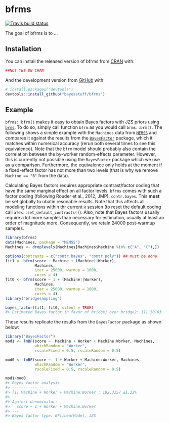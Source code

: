 
<!-- README.md is generated from README.Rmd. Please edit that file -->
bfrms
=====

<!-- badges: start -->
[![Travis build status](https://travis-ci.org/bayesstuff/bfrms.svg?branch=master)](https://travis-ci.org/bayesstuff/bfrms) <!-- badges: end -->

The goal of bfrms is to ...

Installation
------------

You can install the released version of bfrms from [CRAN](https://CRAN.R-project.org) with:

``` r
##NOT YET ON CRAN
```

And the development version from [GitHub](https://github.com/) with:

``` r
# install.packages("devtools")
devtools::install_github("bayesstuff/bfrms")
```

Example
-------

`bfrms::bfrm()` makes it easy to obtain Bayes factors with JZS priors using [`brms`](https://cran.r-project.org/package=brms). To do so, simply call function `bfrm` as you would call `brms::brm()`. The following shows a simple example with the `Machines` data from [`MEMSS`](https://cran.r-project.org/package=MEMSS) and compares it against the results from the [`BayesFactor`](https://cran.r-project.org/package=BayesFactor) package, which it matches within numerical accuracy (rerun both several times to see this equivalence). Note that the `bfrm` model should probably also contain the correlation between the by-worker random-effects parameter. However, this is currently not possible using the `BayesFactor` package which we use as a comparison. Furthermore, the equivalence only holds at the moment if a fixed-effect factor has not more than two levels (that is why we remove `Machine == "B"` from the data).

Calculating Bayes factors requires appropriate contrast/factor coding that have the same marginal effect on all factor levels. `bfrms` comes with such a factor coding (following Rouder et al., 2012, JMP), `contr.bayes`. This **must** be set globally to obatin resonable results. Note that this affects all modeling functions within thr current `R` session (to reset the default coding call `afex::set_default_contrasts()`). Also, note that Bayes factors usually require a lot more samples than necessary for estimation, usually at least an order of magnitude more. Consequently, we retain 24000 post-warmup samples.

``` r
library(bfrms)
data(Machines, package = "MEMSS") 
Machines <- droplevels(Machines[Machines$Machine %in% c("A", "C"),])

options(contrasts = c("contr.bayes", "contr.poly")) ## must be done
fit1 <- bfrm(score ~ Machine + (Machine||Worker), 
             Machines, 
             iter = 25000, warmup = 1000,
             cores = 4)
fit0 <- bfrm(score ~ 1 + (Machine||Worker), 
             Machines, 
             iter = 25000, warmup = 1000,
             cores = 4)
library("bridgesampling")
```

``` r
bayes_factor(fit1, fit0, silent = TRUE)
#> Estimated Bayes factor in favor of bridge1 over bridge2: 111.50103
```

These results replicate the results from the `BayesFactor` package as shown below:

``` r
library("BayesFactor")
mod1 <- lmBF(score ~  Machine + Worker + Machine:Worker, Machines, 
             whichRandom = "Worker", 
             rscaleFixed = 0.5, rscaleRandom = 0.5)

mod0 <- lmBF(score ~  1 + Worker + Machine:Worker, Machines, 
             whichRandom = "Worker", 
             rscaleFixed = 0.5, rscaleRandom = 0.5)
```

``` r
mod1/mod0
#> Bayes factor analysis
#> --------------
#> [1] Machine + Worker + Machine:Worker : 102.3157 ±1.32%
#> 
#> Against denominator:
#>   score ~ 1 + Worker + Machine:Worker 
#> ---
#> Bayes factor type: BFlinearModel, JZS
```
